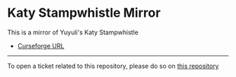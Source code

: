 # Katy Stampwhistle Mirror

This is a mirror of Yuyuli's Katy Stampwhistle

- [Curseforge URL](https://www.curseforge.com/wow/addons/katy-stampwhistle)

----

To open a ticket related to this repository, please do so on [this repository](https://github.com/curseforge-mirror/.github)